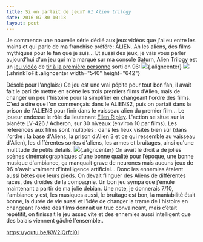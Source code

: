 ```yaml
---
title: Si on parlait de jeux? #1 Alien trilogy
date: 2016-07-30 10:18
layout: post
---
```


Je commence une nouvelle série dédié aux jeux vidéos que j'ai eu entre
les mains et qui parle de ma franchise préféré: ALIEN. Ah les aliens,
des films mythiques pour le fan que je suis... Et aussi des jeux, je
vais vous parler aujourd’hui d'un jeu qui m'a marqué sur ma console
Saturn, Alien Trilogy est un [jeu
vidéo](https://fr.wikipedia.org/wiki/Jeu_vid%C3%A9o "Jeu vidéo") de [tir
à la première
personne](https://fr.wikipedia.org/wiki/Jeu_de_tir_%C3%A0_la_premi%C3%A8re_personne "Jeu de tir à la première personne")
sorti en 96:
![](http://download.tuxfamily.org/passionlinux/images/jpg/Alien-Trilogy-t.jpg){.aligncenter}
![](http://download.tuxfamily.org/passionlinux/images/jpg/alientrilogy_back.jpg){.shrinkToFit
.aligncenter width="540" height="642"}  
<!--more-->  
Désolé pour l'anglais:) Ce jeu est une vrai pépite pour tout bon fan, il
avait fait le pari de mettre en scène les trois premiers films d'Alien,
mais de changer un peu l'histoire pour la simplifier en changeant
l'ordre des films. C'est a dire que l'on commençais dans le ALIENS2,
puis on partait dans la prison de l'ALIEN3 pour finir dans le vaisseau
alien du premier film... Le joueur endosse le rôle du lieutenant [Ellen
Ripley](https://fr.wikipedia.org/wiki/Ellen_Ripley "Ellen Ripley").
L'action se situe sur la planète LV-426 / Acheron, sur 30 niveaux
(environ 10 par films). Les références aux films sont multiples : dans
les lieux visités bien sûr (dans l'ordre : la base d'Aliens, la prison
d'Alien 3 et ce qui ressemble au vaisseau d'Alien), les différentes
sortes d'aliens, les armes et bruitages, ainsi qu'une multitude de
petits détails.
![](http://download.tuxfamily.org/passionlinux/images/png/Alien_Trilogy_DOS_05.png){.aligncenter}
On avait le droit a de jolies scènes cinématographiques d'une bonne
qualité pour l’époque, une bonne musique d'ambiance, ça manquait grave
de neurones mais aucuns jeux de 96 n'avait vraiment d'intelligence
artificiel... Donc les ennemies étaient aussi bêtes que leurs pieds. On
devait flinguer des Aliens de différentes races, des droïdes de la
compagnie. Un bon jeu sympa que j'émule maintenant a partir de ma jolie
debian. Une note, je donnerais 7/10, l'ambiance y est, les musiques
aussi, le bruitage est bon, la maniabilité était bonne, la durée de vie
aussi et l'idée de changer la trame de l'histoire en changeant l'ordre
des films donnait un truc convaincant, mais c’était répétitif, on
finissait le jeu assez vite et des ennemies aussi intelligent que
des balais viennent gâché l'ensemble.. 

https://youtu.be/KW2IQrfci0I
